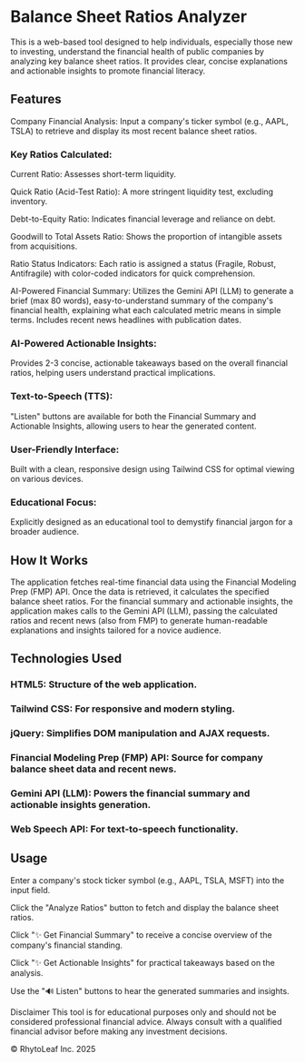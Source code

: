 # Balance Sheet Ratios Analyzer

This is a web-based tool designed to help individuals, especially those new to investing, understand the financial health of public companies by analyzing key balance sheet ratios. It provides clear, concise explanations and actionable insights to promote financial literacy.

## Features
Company Financial Analysis: Input a company's ticker symbol (e.g., AAPL, TSLA) to retrieve and display its most recent balance sheet ratios.

### Key Ratios Calculated:

Current Ratio: Assesses short-term liquidity.

Quick Ratio (Acid-Test Ratio): A more stringent liquidity test, excluding inventory.

Debt-to-Equity Ratio: Indicates financial leverage and reliance on debt.

Goodwill to Total Assets Ratio: Shows the proportion of intangible assets from acquisitions.

Ratio Status Indicators: Each ratio is assigned a status (Fragile, Robust, Antifragile) with color-coded indicators for quick comprehension.

AI-Powered Financial Summary: Utilizes the Gemini API (LLM) to generate a brief (max 80 words), easy-to-understand summary of the company's financial health, explaining what each calculated metric means in simple terms. Includes recent news headlines with publication dates.

### AI-Powered Actionable Insights: 
Provides 2-3 concise, actionable takeaways based on the overall financial ratios, helping users understand practical implications.

### Text-to-Speech (TTS): 
"Listen" buttons are available for both the Financial Summary and Actionable Insights, allowing users to hear the generated content.

### User-Friendly Interface: 
Built with a clean, responsive design using Tailwind CSS for optimal viewing on various devices.

### Educational Focus: 
Explicitly designed as an educational tool to demystify financial jargon for a broader audience.

## How It Works
The application fetches real-time financial data using the Financial Modeling Prep (FMP) API. Once the data is retrieved, it calculates the specified balance sheet ratios. For the financial summary and actionable insights, the application makes calls to the Gemini API (LLM), passing the calculated ratios and recent news (also from FMP) to generate human-readable explanations and insights tailored for a novice audience.

## Technologies Used
### HTML5: Structure of the web application.

### Tailwind CSS: For responsive and modern styling.

### jQuery: Simplifies DOM manipulation and AJAX requests.

### Financial Modeling Prep (FMP) API: Source for company balance sheet data and recent news.

### Gemini API (LLM): Powers the financial summary and actionable insights generation.

### Web Speech API: For text-to-speech functionality.

## Usage
Enter a company's stock ticker symbol (e.g., AAPL, TSLA, MSFT) into the input field.

Click the "Analyze Ratios" button to fetch and display the balance sheet ratios.

Click "✨ Get Financial Summary" to receive a concise overview of the company's financial standing.

Click "✨ Get Actionable Insights" for practical takeaways based on the analysis.

Use the "🔊 Listen" buttons to hear the generated summaries and insights.

Disclaimer
This tool is for educational purposes only and should not be considered professional financial advice. Always consult with a qualified financial advisor before making any investment decisions.

© RhytoLeaf Inc. 2025